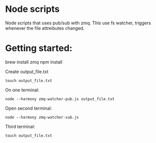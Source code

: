 Node scripts
=========================================================

Node scripts that uses pub/sub with zmq.
This use fs watcher, triggers whenever the file attreibutes
changed.

Getting started:
===============

brew install zmq
npm install

Create output_file.txt
```
touch output_file.txt
```


On one terminal:
```
node --harmony zmq-watcher-pub.js output_file.txt
```

Open second terminal:
```
node --harmony zmq-watcher-sub.js
```

Third terminal:
```
touch output_file.txt
```
